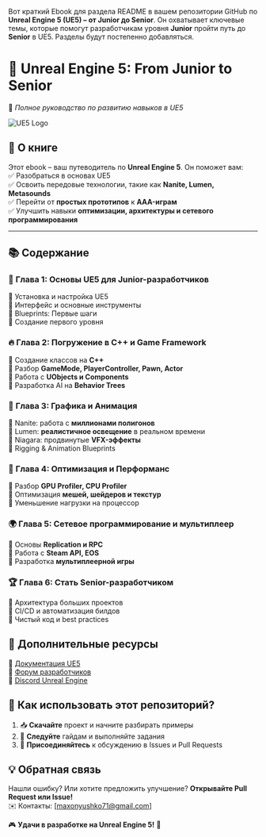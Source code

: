 Вот краткий Ebook для раздела README в вашем репозитории GitHub по **Unreal Engine 5 (UE5) – от Junior до Senior**. Он охватывает ключевые темы, которые помогут разработчикам уровня **Junior** пройти путь до **Senior** в UE5.
Разделы будут постепенно добавляться.

# 🚀 **Unreal Engine 5: From Junior to Senior**  
📖 *Полное руководство по развитию навыков в UE5*

![UE5 Logo](https://upload.wikimedia.org/wikipedia/commons/3/36/Unreal_Engine_Logo.svg)

## 📌 **О книге**  
Этот ebook – ваш путеводитель по **Unreal Engine 5**. Он поможет вам:  
✅ Разобраться в основах UE5  
✅ Освоить передовые технологии, такие как **Nanite, Lumen, Metasounds**  
✅ Перейти от **простых прототипов** к **AAA-играм**  
✅ Улучшить навыки **оптимизации, архитектуры и сетевого программирования**  

---

## 📚 **Содержание**  
### 🎯 **Глава 1: Основы UE5 для Junior-разработчиков**  
🔹 Установка и настройка UE5  
🔹 Интерфейс и основные инструменты  
🔹 Blueprints: Первые шаги  
🔹 Создание первого уровня  

### 🔥 **Глава 2: Погружение в C++ и Game Framework**  
🔹 Создание классов на **C++**  
🔹 Разбор **GameMode, PlayerController, Pawn, Actor**  
🔹 Работа с **UObjects и Components**  
🔹 Разработка AI на **Behavior Trees**  

### 🎨 **Глава 3: Графика и Анимация**  
🔹 Nanite: работа с **миллионами полигонов**  
🔹 Lumen: **реалистичное освещение** в реальном времени  
🔹 Niagara: продвинутые **VFX-эффекты**  
🔹 Rigging & Animation Blueprints  

### 🚀 **Глава 4: Оптимизация и Перформанс**  
🔹 Разбор **GPU Profiler, CPU Profiler**  
🔹 Оптимизация **мешей, шейдеров и текстур**  
🔹 Уменьшение нагрузки на процессор  

### 🌍 **Глава 5: Сетевое программирование и мультиплеер**  
🔹 Основы **Replication и RPC**  
🔹 Работа с **Steam API, EOS**  
🔹 Разработка **мультиплеерной игры**  

### 🏆 **Глава 6: Стать Senior-разработчиком**  
🔹 Архитектура больших проектов  
🔹 CI/CD и автоматизация билдов  
🔹 Чистый код и best practices  



## 📂 **Дополнительные ресурсы**  
📌 [Документация UE5](https://docs.unrealengine.com/)  
📌 [Форум разработчиков](https://forums.unrealengine.com/)  
📌 [Discord Unreal Engine](https://discord.gg/unrealengine)  



## 🎯 **Как использовать этот репозиторий?**  
1. 📥 **Скачайте** проект и начните разбирать примеры  
2. 🚀 **Следуйте** гайдам и выполняйте задания  
3. 📢 **Присоединяйтесь** к обсуждению в Issues и Pull Requests  


## 💡 **Обратная связь**  
Нашли ошибку? Или хотите предложить улучшение? **Открывайте Pull Request или Issue!**  
✉️ Контакты: [maxonyushko71@gmail.com]  

🎮 **Удачи в разработке на Unreal Engine 5!** 🚀  

